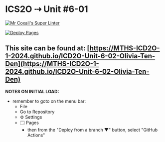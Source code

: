 # ICS2O ⇢ Unit #6-01

[![Mr Coxall's Super Linter](https://github.com/MTHS-ICD2O-1-2024/ICD2O-Unit-6-02-Olivia-Ten-Den/workflows/Mr%20Coxall's%20Super%20Linter/badge.svg)](https://github.com/MTHS-ICD2O-1-2024/ICD2O-Unit-6-02-Olivia-Ten-Den/actions)

[![Deploy Pages](https://github.com/MTHS-ICD2O-1-2024/ICD2O-Unit-6-02-Olivia-Ten-Den/workflows/Deploy%20Pages/badge.svg)](https://github.com/MTHS-ICD2O-1-2024/ICD2O-Unit-6-02-Olivia-Ten-Den/actions)

This site can be found at: [https://MTHS-ICD2O-1-2024.github.io/ICD2O-Unit-6-02-Olivia-Ten-Den](https://MTHS-ICD2O-1-2024.github.io/ICD2O-Unit-6-02-Olivia-Ten-Den)
---

**NOTES ON INITIAL LOAD:**
- remember to goto on the menu bar:
  - File
  - Go to Repository
  - ⚙ Settings
  - 🗔 Pages
    - then from the "Deploy from a branch ▼" button, select "GitHub Actions"
